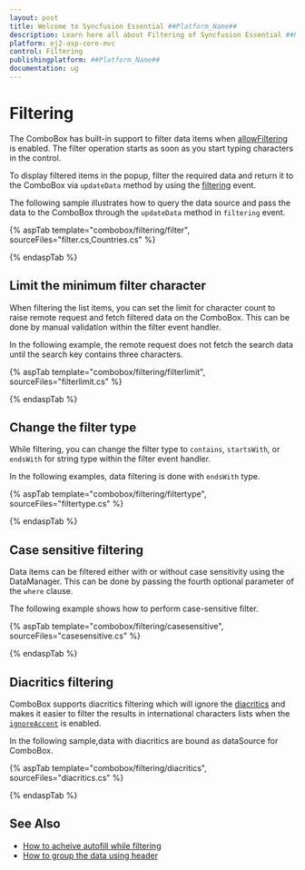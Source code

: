 ```yaml
---
layout: post
title: Welcome to Syncfusion Essential ##Platform_Name##
description: Learn here all about Filtering of Syncfusion Essential ##Platform_Name## widgets based on HTML5 and jQuery.
platform: ej2-asp-core-mvc
control: Filtering
publishingplatform: ##Platform_Name##
documentation: ug
---
```



# Filtering

The ComboBox has built-in support to filter data items when [allowFiltering](https://help.syncfusion.com/cr/cref_files/aspnetcore-js2/Syncfusion.EJ2~Syncfusion.EJ2.DropDowns.ComboBox~AllowFiltering.html) is enabled. The filter
operation starts as soon as you start typing characters in the control.

To display filtered items in the popup, filter the required data and return it to the ComboBox
via `updateData` method by using the [filtering](https://help.syncfusion.com/cr/cref_files/aspnetcore-js2/Syncfusion.EJ2~Syncfusion.EJ2.DropDowns.ComboBox~Filtering.html) event.

The following sample illustrates how to query the data source and pass the data to the ComboBox
through the `updateData` method in `filtering` event.

{% aspTab template="combobox/filtering/filter", sourceFiles="filter.cs,Countries.cs" %}

{% endaspTab %}

## Limit the minimum filter character

When filtering the list items, you can set the limit for character count to raise remote request and fetch
filtered data on the ComboBox. This can be done by manual validation within the filter event handler.

In the following example, the remote request does not fetch the search data until the search key contains three characters.

{% aspTab template="combobox/filtering/filterlimit", sourceFiles="filterlimit.cs" %}

{% endaspTab %}

## Change the filter type

While filtering, you can change the filter type to `contains`,
`startsWith`, or `endsWith` for string type within the filter event handler.

In the following examples, data filtering is done with `endsWith` type.

{% aspTab template="combobox/filtering/filtertype", sourceFiles="filtertype.cs" %}

{% endaspTab %}

## Case sensitive filtering

Data items can be filtered either with or without case sensitivity using the DataManager. This can be done
by passing the fourth optional parameter of the `where` clause.

The following example shows how to perform case-sensitive filter.

{% aspTab template="combobox/filtering/casesensitive", sourceFiles="casesensitive.cs" %}

{% endaspTab %}

## Diacritics filtering

ComboBox supports diacritics filtering which will ignore the [diacritics](https://en.wikipedia.org/wiki/Diacritic) and
makes it easier to filter the results in international characters lists
when the [`ignoreAccent`](https://help.syncfusion.com/cr/cref_files/aspnetcore-js2/Syncfusion.EJ2~Syncfusion.EJ2.DropDowns.ComboBox~IgnoreAccent.html) is enabled.

In the following sample,data with diacritics are bound as dataSource for ComboBox.

{% aspTab template="combobox/filtering/diacritics", sourceFiles="diacritics.cs" %}

{% endaspTab %}

## See Also

* [How to acheive autofill while filtering](./how-to/autofill)
* [How to group the data using header](./grouping/)

